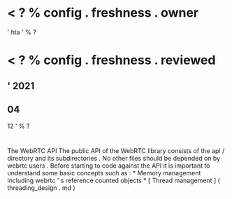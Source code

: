 <
?
%
config
.
freshness
.
owner
=
'
hta
'
%
?
>
<
?
%
config
.
freshness
.
reviewed
=
'
2021
-
04
-
12
'
%
?
>
#
The
WebRTC
API
The
public
API
of
the
WebRTC
library
consists
of
the
api
/
directory
and
its
subdirectories
.
No
other
files
should
be
depended
on
by
webrtc
users
.
Before
starting
to
code
against
the
API
it
is
important
to
understand
some
basic
concepts
such
as
:
*
Memory
management
including
webrtc
'
s
reference
counted
objects
*
[
Thread
management
]
(
threading_design
.
md
)

